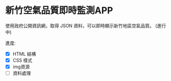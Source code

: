 # 新竹空氣品質即時監測APP
使用政府公開資訊網，取得 JSON 資料，可以即時顯示新竹地區空氣品質。 (進行中)

進度: 
- [x] HTML 結構
- [x] CSS 樣式
- [x] img資源
- [ ] 資料處理